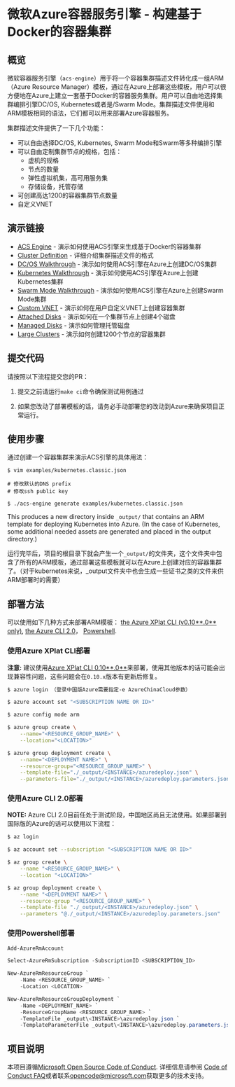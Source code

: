 # 微软Azure容器服务引擎 - 构建基于Docker的容器集群

## 概览

微软容器服务引擎（`acs-engine`）用于将一个容器集群描述文件转化成一组ARM（Azure Resource Manager）模板，通过在Azure上部署这些模板，用户可以很方便地在Azure上建立一套基于Docker的容器服务集群。用户可以自由地选择集群编排引擎DC/OS, Kubernetes或者是/Swarm Mode。集群描述文件使用和ARM模板相同的语法，它们都可以用来部署Azure容器服务。

集群描述文件提供了一下几个功能：
* 可以自由选择DC/OS, Kubernetes, Swarm Mode和Swarm等多种编排引擎
* 可以自由定制集群节点的规格，包括：
    * 虚机的规格
    * 节点的数量
    * 弹性虚拟机集，高可用服务集
    * 存储设备，托管存储
* 可创建高达1200的容器集群节点数量
* 自定义VNET

## 演示链接

* [ACS Engine](docs/acsengine.md) - 演示如何使用ACS引擎来生成基于Docker的容器集群
* [Cluster Definition](docs/clusterdefinition.md) - 详细介绍集群描述文件的格式
* [DC/OS Walkthrough](docs/dcos.md) - 演示如何使用ACS引擎在Azure上创建DC/OS集群
* [Kubernetes Walkthrough](docs/kubernetes.md) - 演示如何使用ACS引擎在Azure上创建Kubernetes集群
* [Swarm Mode Walkthrough](docs/swarmmode.md) - 演示如何使用ACS引擎在Azure上创建Swarm Mode集群
* [Custom VNET](examples/vnet) - 演示如何在用户自定义VNET上创建容器集群
* [Attached Disks](examples/disks-storageaccount) - 演示如何在一个集群节点上创建4个磁盘
* [Managed Disks](examples/disks-managed) - 演示如何管理托管磁盘
* [Large Clusters](examples/largeclusters) - 演示如何创建1200个节点的容器集群

## 提交代码

请按照以下流程提交您的PR：

1. 提交之前请运行`make ci`命令确保测试用例通过

2. 如果您改动了部署模板的话，请务必手动部署您的改动到Azure来确保项目正常运行。

## 使用步骤

通过创建一个容器集群来演示ACS引擎的具体用法：
```shell
$ vim examples/kubernetes.classic.json

# 修改默认的DNS prefix
# 修改ssh public key

$ ./acs-engine generate examples/kubernetes.classic.json
```

This produces a new directory inside `_output/` that contains an ARM template
for deploying Kubernetes into Azure. (In the case of Kubernetes, some additional
needed assets are generated and placed in the output directory.)

运行完毕后，项目的根目录下就会产生一个`_output/`的文件夹，这个文件夹中包含了所有的ARM模板，通过部署这些模板就可以在Azure上创建对应的容器集群了。（对于kubernetes来说，_output文件夹中也会生成一些证书之类的文件来供ARM部署时的需要）

## 部署方法

可以使用如下几种方式来部署ARM模板：
[the Azure XPlat CLI (v0.10**.0** only)](https://github.com/Azure/azure-xplat-cli/releases/tag/v0.10.0-May2016),
[the Azure CLI 2.0](https://github.com/Azure/azure-cli)，
[Powershell](https://github.com/Azure/azure-powershell).

### 使用Azure XPlat CLI部署

**注意:** 建议使用[Azure XPlat CLI 0.10**.0**](https://github.com/Azure/azure-xplat-cli/releases/tag/v0.10.0-May2016)来部署，使用其他版本的话可能会出现兼容性问题，这些问题会在`0.10.x`版本有更新后修复。

```bash
$ azure login （登录中国版Azure需要指定-e AzureChinaCloud参数）

$ azure account set "<SUBSCRIPTION NAME OR ID>"

$ azure config mode arm

$ azure group create \
    --name="<RESOURCE_GROUP_NAME>" \
    --location="<LOCATION>"

$ azure group deployment create \
    --name="<DEPLOYMENT NAME>" \
    --resource-group="<RESOURCE_GROUP_NAME>" \
    --template-file="./_output/<INSTANCE>/azuredeploy.json" \
    --parameters-file="./_output/<INSTANCE>/azuredeploy.parameters.json"
```

### 使用Azure CLI 2.0部署
**NOTE:** Azure CLI 2.0目前任处于测试阶段，中国地区尚且无法使用。如果部署到国际版的Azure的话可以使用以下流程：

```bash
$ az login

$ az account set --subscription "<SUBSCRIPTION NAME OR ID>"

$ az group create \
    --name "<RESOURCE_GROUP_NAME>" \
    --location "<LOCATION>"

$ az group deployment create \
    --name "<DEPLOYMENT NAME>" \
    --resource-group "<RESOURCE_GROUP_NAME>" \
    --template-file "./_output/<INSTANCE>/azuredeploy.json" \
    --parameters "@./_output/<INSTANCE>/azuredeploy.parameters.json"
```

### 使用Powershell部署

```powershell
Add-AzureRmAccount

Select-AzureRmSubscription -SubscriptionID <SUBSCRIPTION_ID>

New-AzureRmResourceGroup `
    -Name <RESOURCE_GROUP_NAME> `
    -Location <LOCATION>

New-AzureRmResourceGroupDeployment `
    -Name <DEPLOYMENT_NAME> `
    -ResourceGroupName <RESOURCE_GROUP_NAME> `
    -TemplateFile _output\<INSTANCE>\azuredeploy.json `
    -TemplateParameterFile _output\<INSTANCE>\azuredeploy.parameters.json
```

## 项目说明

本项目遵循[Microsoft Open Source Code of Conduct](https://opensource.microsoft.com/codeofconduct/). 详细信息请参阅 [Code of Conduct FAQ](https://opensource.microsoft.com/codeofconduct/faq)或者联系[opencode@microsoft.com](mailto:opencode@microsoft.com)获取更多的技术支持。
